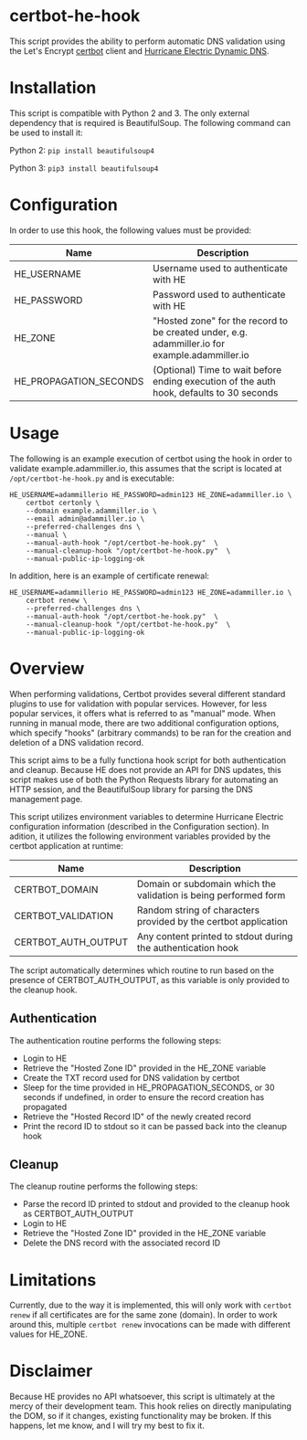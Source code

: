 # certbot-he-hook

This script provides the ability to perform automatic DNS validation using the Let's Encrypt [certbot](https://github.com/certbot/certbot) client and [Hurricane Electric Dynamic DNS](https://dns.he.net/).

# Installation

This script is compatible with Python 2 and 3. The only external dependency that is required is BeautifulSoup. The following command can be used to install it:

Python 2: `pip install beautifulsoup4`

Python 3: `pip3 install beautifulsoup4`

# Configuration

In order to use this hook, the following values must be provided:

| Name  | Description |
|---|---|
| HE_USERNAME | Username used to authenticate with HE |
| HE_PASSWORD | Password used to authenticate with HE |
| HE_ZONE | "Hosted zone" for the record to be created under, e.g. adammiller.io for example.adammiller.io |
| HE_PROPAGATION_SECONDS | (Optional) Time to wait before ending execution of the auth hook, defaults to 30 seconds |

# Usage

The following is an example execution of certbot using the hook in order to validate example.adammiller.io, this assumes that the script is located at `/opt/certbot-he-hook.py` and is executable:

```
HE_USERNAME=adammillerio HE_PASSWORD=admin123 HE_ZONE=adammiller.io \
	certbot certonly \
	--domain example.adammiller.io \
	--email admin@adammiller.io \
	--preferred-challenges dns \
	--manual \
	--manual-auth-hook "/opt/certbot-he-hook.py"  \
	--manual-cleanup-hook "/opt/certbot-he-hook.py"  \
	--manual-public-ip-logging-ok
```

In addition, here is an example of certificate renewal:

```
HE_USERNAME=adammillerio HE_PASSWORD=admin123 HE_ZONE=adammiller.io \
	certbot renew \
	--preferred-challenges dns \
	--manual-auth-hook "/opt/certbot-he-hook.py"  \
	--manual-cleanup-hook "/opt/certbot-he-hook.py"  \
	--manual-public-ip-logging-ok
```

# Overview

When performing validations, Certbot provides several different standard plugins to use for validation with popular services. However, for less popular services, it offers what is referred to as "manual" mode. When running in manual mode, there are two additional configuration options, which specify "hooks" (arbitrary commands) to be ran for the creation and deletion of a DNS validation record.

This script aims to be a fully functiona hook script for both authentication and cleanup. Because HE does not provide an API for DNS updates, this script makes use of both the Python Requests library for automating an HTTP session, and the BeautifulSoup library for parsing the DNS management page.

This script utilizes environment variables to determine Hurricane Electric configuration information (described in the Configuration section). In adition, it utilizes the following environment variables provided by the certbot application at runtime:

| Name  | Description  |
|---|---|
| CERTBOT_DOMAIN | Domain or subdomain which the validation is being performed form |
| CERTBOT_VALIDATION | Random string of characters provided by the certbot application |
| CERTBOT_AUTH_OUTPUT | Any content printed to stdout during the authentication hook |

The script automatically determines which routine to run based on the presence of CERTBOT_AUTH_OUTPUT, as this variable is only provided to the cleanup hook.

## Authentication

The authentication routine performs the following steps:

* Login to HE
* Retrieve the "Hosted Zone ID" provided in the HE_ZONE variable
* Create the TXT record used for DNS validation by certbot
* Sleep for the time provided in HE_PROPAGATION_SECONDS, or 30 seconds if undefined, in order to ensure the record creation has propagated
* Retrieve the "Hosted Record ID" of the newly created record
* Print the record ID to stdout so it can be passed back into the cleanup hook

## Cleanup

The cleanup routine performs the following steps:

* Parse the record ID printed to stdout and provided to the cleanup hook as CERTBOT_AUTH_OUTPUT
* Login to HE
* Retrieve the "Hosted Zone ID" provided in the HE_ZONE variable
* Delete the DNS record with the associated record ID

# Limitations

Currently, due to the way it is implemented, this will only work with `certbot renew` if all certificates are for the same zone (domain). In order to work around this, multiple `certbot renew` invocations can be made with different values for HE_ZONE.

# Disclaimer

Because HE provides no API whatsoever, this script is ultimately at the mercy of their development team. This hook relies on directly manipulating the DOM, so if it changes, existing functionality may be broken. If this happens, let me know, and I will try my best to fix it.